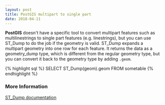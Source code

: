 ```yaml
---
layout: post
title: PostGIS multipart to single part
date: 2018-04-11
---
```


**PostGIS** doesn't have a specific tool to convert multipart features such as multilinestrings to single part features (e.g. linestrings), but you can use ST_Dump to do the job if the geometry is valid. ST_Dump expands a multipart geometry into one row for each feature. It returns the data as a geometry_dump type, which is different from the regular geometry type, but you can convert it back to the geometry type by adding `.geom`.

{% highlight sql %}
SELECT
  ST_Dump(geom).geom
FROM sometable
{% endhighlight %}


### More Information
[ST_Dump documentation](https://postgis.net/docs/ST_Dump.html)
